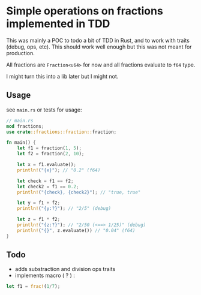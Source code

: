 # Simple operations on fractions implemented in TDD

This was mainly a POC to todo a bit of TDD in Rust, and to work with traits (debug, ops, etc). This should work well enough but this was not meant for production.

All fractions are `Fraction<u64>` for now and all fractions evaluate to `f64` type.

I might turn this into a lib later but I might not.

## Usage

see `main.rs` or tests for usage:

```rust
// main.rs
mod fractions;
use crate::fractions::fraction::fraction;

fn main() {
    let f1 = fraction(1, 5);
    let f2 = fraction(2, 10);

    let x = f1.evaluate();
    println!("{x}"); // "0.2" (f64)

    let check = f1 == f2;
    let check2 = f1 == 0.2;
    println!("{check}, {check2}"); // "true, true"

    let y = f1 + f2;
    println!("{y:?}"); // "2/5" (debug)

    let z = f1 * f2;
    println!("{z:?}"); // "2/50 (<==> 1/25)" (debug)
    println!("{}", z.evaluate()) // "0.04" (f64)
}
```

## Todo

- adds substraction and division ops traits
- implements macro ( ? ) :

```rust
let f1 = frac!(1/7);
```
